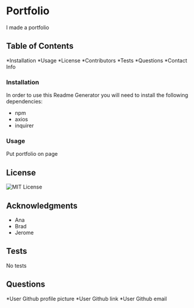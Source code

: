 
  # Portfolio

  I made a portfolio
  
  ## Table of Contents
  
  *Installation
  *Usage
  *License
  *Contributors
  *Tests
  *Questions
  *Contact Info
  
  ### Installation
  
  In order to use this Readme Generator you will need to install the following dependencies:
  
  * npm
  * axios
  * inquirer

  ### Usage
  
  Put portfolio on page
  
  ## License
  
  ![MIT License](https://img.shields.io/badge/licence-MIT-blue.svg)
  
  ## Acknowledgments
  
  * Ana
  * Brad
  * Jerome
  
  ## Tests

  No tests
  
  ## Questions
  
  *User Github profile picture
  *User Github link
  *User Github email
